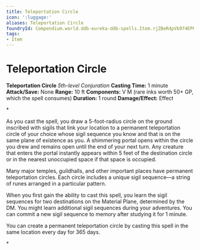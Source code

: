```yaml
---
title: Teleportation Circle
icon: ':luggage:'
aliases: Teleportation Circle
foundryId: Compendium.world.ddb-eureka-ddb-spells.Item.rjZBeR4pVb974EPP
tags:
- Item
---
```


# Teleportation Circle

**Teleportation Circle**
_5th-level Conjuration_
**Casting Time:** 1 minute
**Attack/Save:** None
**Range:** 10 ft
**Components:** V M (rare inks worth 50+ GP, which the spell consumes)
**Duration:** 1 round
**Damage/Effect:** Effect

*<p>As you cast the spell, you draw a 5-foot-radius circle on the ground inscribed with sigils that link your location to a permanent teleportation circle of your choice whose sigil sequence you know and that is on the same plane of existence as you. A shimmering portal opens within the circle you drew and remains open until the end of your next turn. Any creature that enters the portal instantly appears within 5 feet of the destination circle or in the nearest unoccupied space if that space is occupied.

Many major temples, guildhalls, and other important places have permanent teleportation circles. Each circle includes a unique sigil sequence—a string of runes arranged in a particular pattern.

When you first gain the ability to cast this spell, you learn the sigil sequences for two destinations on the Material Plane, determined by the DM. You might learn additional sigil sequences during your adventures. You can commit a new sigil sequence to memory after studying it for 1 minute.

You can create a permanent teleportation circle by casting this spell in the same location every day for 365 days.</p>*
